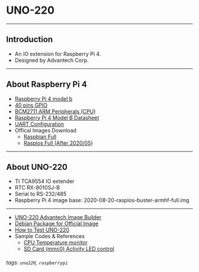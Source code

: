 
# UNO-220

---

## Introduction

- An IO extension for Raspberry Pi 4. 
- Designed by Advantech Corp.

---

## About Raspberry Pi 4

- [Raspberry Pi 4 model b](https://www.raspberrypi.org/products/raspberry-pi-4-model-b/) 
- [40 pins GPIO](https://www.raspberrypi.org/documentation/usage/gpio/)
- [BCM2711 ARM Peripherals (CPU)](https://www.raspberrypi.org/documentation/hardware/raspberrypi/bcm2711/rpi_DATA_2711_1p0.pdf)
- [Raspberry Pi 4 Model B Datasheet](https://www.raspberrypi.org/documentation/hardware/raspberrypi/bcm2711/rpi_DATA_2711_1p0_preliminary.pdf)
- [UART Configuration](https://www.raspberrypi.org/documentation/configuration/uart.md)
- Offical Images Download
  - [Raspbian Full](http://downloads.raspberrypi.org/raspbian_full/images/)
  - [Raspios Full (After 2020/05)](http://downloads.raspberrypi.org/raspios_full_armhf/images/)

---

## About UNO-220 

- TI TCA9554 IO extender
- RTC RX-8010SJ-B
- Serial to RS-232/485
- Raspberry Pi 4 image base: 2020-08-20-raspios-buster-armhf-full.img

---

- [UNO-220 Advantech Image Builder](https://advantechralph.github.io/uno-220/imagebuilder/)
- [Debian Package for Official Image](https://advantechralph.github.io/uno-220/dpkg/README/)
- [How to Test UNO-220](https://advantechralph.github.io/uno-220/dpkg/TEST/)
- Sample Codes & References
    - [CPU Temperature monitor](https://advantechralph.github.io/uno-220/sample_codes/cputempmon/)
    - [SD Card (mmc0) Activity LED control](https://advantechralph.github.io/uno-220/sample_codes/mmcactled/)


###### tags: `uno220`, `raspberrypi`